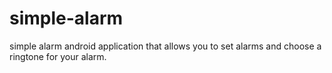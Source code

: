 # simple-alarm
simple alarm android application that allows you to set alarms and choose a ringtone for your alarm.
